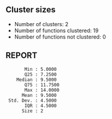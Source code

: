 ## Cluster sizes
* Number of clusters: 2
* Number of functions clustered: 19
* Number of functions not clustered: 0

## REPORT
```
       Min : 5.0000
       Q25 : 7.2500
    Median : 9.5000
       Q75 : 11.7500
       Max : 14.0000
      Mean : 9.5000
 Std. Dev. : 4.5000
       IQR : 4.5000
      Size : 2
```